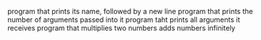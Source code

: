 program that prints its name, followed by a new line
program that prints the number of arguments passed into it
program taht prints all arguments it receives
program that multiplies two numbers
adds numbers infinitely
